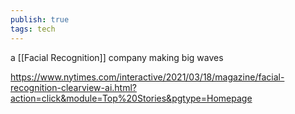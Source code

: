 ```yaml
---
publish: true
tags: tech
---
```

a [[Facial Recognition]] company making big waves

https://www.nytimes.com/interactive/2021/03/18/magazine/facial-recognition-clearview-ai.html?action=click&module=Top%20Stories&pgtype=Homepage
